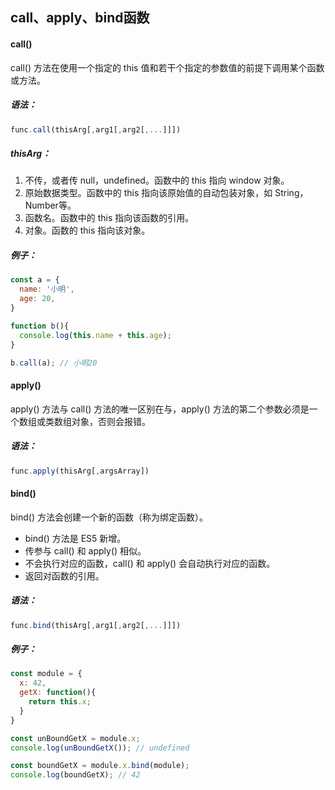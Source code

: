 ## call、apply、bind函数

#### call()

call() 方法在使用一个指定的 this 值和若干个指定的参数值的前提下调用某个函数或方法。

##### 语法：

```js
func.call(thisArg[,arg1[,arg2[,...]]])
```

##### thisArg：

1. 不传，或者传 null，undefined。函数中的 this 指向 window 对象。
2. 原始数据类型。函数中的 this 指向该原始值的自动包装对象，如 String，Number等。
3. 函数名。函数中的 this 指向该函数的引用。
4. 对象。函数的 this 指向该对象。

##### 例子：

```js
const a = {
  name: '小明',
  age: 20,
}

function b(){
  console.log(this.name + this.age);
}

b.call(a); // 小明20
```



#### apply()

apply() 方法与 call() 方法的唯一区别在与，apply() 方法的第二个参数必须是一个数组或类数组对象，否则会报错。

##### 语法：

```js
func.apply(thisArg[,argsArray])
```



#### bind()

bind() 方法会创建一个新的函数（称为绑定函数）。

- bind() 方法是 ES5 新增。
- 传参与 call() 和 apply() 相似。
- 不会执行对应的函数，call() 和 apply() 会自动执行对应的函数。
- 返回对函数的引用。



##### 语法：

```js
func.bind(thisArg[,arg1[,arg2[,...]]])
```

##### 例子：

```js
const module = {
  x: 42,
  getX: function(){
    return this.x;
  }
}

const unBoundGetX = module.x;
console.log(unBoundGetX()); // undefined

const boundGetX = module.x.bind(module);
console.log(boundGetX); // 42

```

